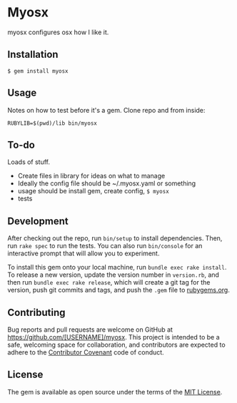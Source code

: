 # Myosx

myosx configures osx how I like it.

## Installation

    $ gem install myosx

## Usage

Notes on how to test before it's a gem. Clone repo and from inside:

`RUBYLIB=$(pwd)/lib bin/myosx`

## To-do

Loads of stuff.

 - Create files in library for ideas on what to manage
 - Ideally the config file should be ~/.myosx.yaml or something
 - usage should be install gem, create config, `$ myosx`
 - tests

## Development

After checking out the repo, run `bin/setup` to install dependencies. Then, run `rake spec` to run the tests. You can also run `bin/console` for an interactive prompt that will allow you to experiment.

To install this gem onto your local machine, run `bundle exec rake install`. To release a new version, update the version number in `version.rb`, and then run `bundle exec rake release`, which will create a git tag for the version, push git commits and tags, and push the `.gem` file to [rubygems.org](https://rubygems.org).

## Contributing

Bug reports and pull requests are welcome on GitHub at https://github.com/[USERNAME]/myosx. This project is intended to be a safe, welcoming space for collaboration, and contributors are expected to adhere to the [Contributor Covenant](http://contributor-covenant.org) code of conduct.


## License

The gem is available as open source under the terms of the [MIT License](http://opensource.org/licenses/MIT).

